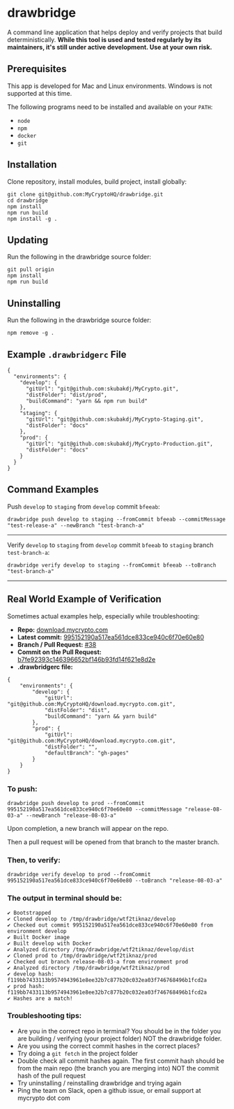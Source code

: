 # drawbridge

A command line application that helps deploy and verify projects that build deterministically. **While this tool is used and tested regularly by its maintainers, it's still under active development. Use at your own risk.**

## Prerequisites

This app is developed for Mac and Linux environments. Windows is not supported at this time. 

The following programs need to be installed and available on your `PATH`:

* `node`
* `npm`
* `docker`
* `git`

## Installation

Clone repository, install modules, build project, install globally:
```
git clone git@github.com:MyCryptoHQ/drawbridge.git
cd drawbridge
npm install
npm run build
npm install -g .
```

## Updating
Run the following in the drawbridge source folder:
```
git pull origin
npm install
npm run build
```

## Uninstalling

Run the following in the drawbridge source folder:
```
npm remove -g .
```  
## Example `.drawbridgerc` File

```
{
  "environments": {
    "develop": {
      "gitUrl": "git@github.com:skubakdj/MyCrypto.git",
      "distFolder": "dist/prod",
      "buildCommand": "yarn && npm run build"
    },
    "staging": {
      "gitUrl": "git@github.com:skubakdj/MyCrypto-Staging.git",
      "distFolder": "docs"            
    },
    "prod": {
      "gitUrl": "git@github.com:skubakdj/MyCrypto-Production.git",
      "distFolder": "docs"
    }
  }
}
```

## Command Examples

Push `develop` to `staging` from `develop` commit `bfeeab`:
```
drawbridge push develop to staging --fromCommit bfeeab --commitMessage "test-release-a" --newBranch "test-branch-a"
```
---

Verify `develop` to `staging` from `develop` commit `bfeeab` to `staging` branch `test-branch-a`:
```
drawbridge verify develop to staging --fromCommit bfeeab --toBranch "test-branch-a"
```

---

## Real World Example of Verification

Sometimes actual examples help, especially while troubleshooting:

- **Repo:** [download.mycrypto.com](https://github.com/MyCryptoHQ/download.mycrypto.com)
- **Latest commit:** [995152190a517ea561dce833ce940c6f70e60e80 ](https://github.com/MyCryptoHQ/download.mycrypto.com/commit/995152190a517ea561dce833ce940c6f70e60e80)
- **Branch / Pull Request:** [#38](https://github.com/MyCryptoHQ/download.mycrypto.com/pull/38)
- **Commit on the Pull Request:** [b7fe92393c146396652bf146b93fd14f621e8d2e](https://github.com/MyCryptoHQ/download.mycrypto.com/pull/38/commits/b7fe92393c146396652bf146b93fd14f621e8d2e)
- **.drawbridgerc file:**
```
{
    "environments": {
        "develop": {
            "gitUrl": "git@github.com:MyCryptoHQ/download.mycrypto.com.git",
            "distFolder": "dist",
            "buildCommand": "yarn && yarn build"
        },
        "prod": {
            "gitUrl": "git@github.com:MyCryptoHQ/download.mycrypto.com.git",
            "distFolder": "",
            "defaultBranch": "gh-pages"
        }
    }
}
```

### To push:

```
drawbridge push develop to prod --fromCommit 995152190a517ea561dce833ce940c6f70e60e80 --commitMessage "release-08-03-a" --newBranch "release-08-03-a"
```

Upon completion, a new branch will appear on the repo.

Then a pull request will be opened from that branch to the master branch.

### Then, to verify:

```
drawbridge verify develop to prod --fromCommit 995152190a517ea561dce833ce940c6f70e60e80 --toBranch "release-08-03-a"
```

### The output in terminal should be:

```
✔ Bootstrapped
✔ Cloned develop to /tmp/drawbridge/wtf2tiknaz/develop
✔ Checked out commit 995152190a517ea561dce833ce940c6f70e60e80 from environment develop
✔ Built Docker image
✔ Built develop with Docker
✔ Analyzed directory /tmp/drawbridge/wtf2tiknaz/develop/dist
✔ Cloned prod to /tmp/drawbridge/wtf2tiknaz/prod
✔ Checked out branch release-08-03-a from environment prod
✔ Analyzed directory /tmp/drawbridge/wtf2tiknaz/prod
✔ develop hash:	f119bb7433113b9574943961e8ee32b7c877b20c032ea03f746768496b1fcd2a
✔ prod hash:	f119bb7433113b9574943961e8ee32b7c877b20c032ea03f746768496b1fcd2a
✔ Hashes are a match!
```

### Troubleshooting tips:

- Are you in the correct repo in terminal? You should be in the folder you are building / verifying (your project folder) NOT the drawbridge folder.
- Are you using the correct commit hashes in the correct places?
- Try doing a `git fetch` in the project folder
- Double check all commit hashes again. The first commit hash should be from the main repo (the branch you are merging into) NOT the commit hash of the pull request
- Try uninstalling / reinstalling drawbridge and trying again
- Ping the team on Slack, open a github issue, or email support at mycrypto dot com
